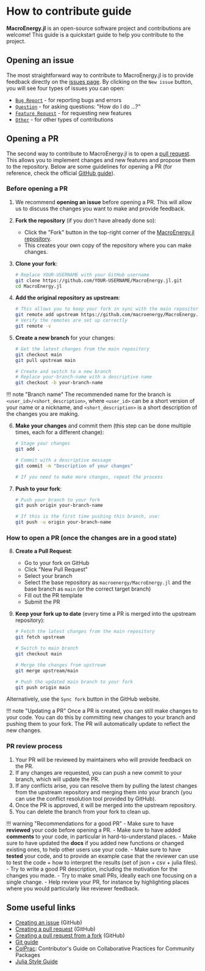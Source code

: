 # How to contribute guide

**MacroEnergy.jl** is an open-source software project and contributions are welcome! This guide is a quickstart guide to help you contribute to the project.

## Opening an issue
The most straightforward way to contribute to MacroEnergy.jl is to provide feedback directly on the [issues page](https://github.com/MacroEnergy/MacroEnergy.jl/issues). By clicking on the `New issue` button, you will see four types of issues you can open:

- [`Bug Report`](https://github.com/macroenergy/MacroEnergy.jl/issues/new?template=bug_report.yml) - for reporting bugs and errors
- [`Question`](https://github.com/macroenergy/MacroEnergy.jl/issues/new?template=question.yml) - for asking questions: "How do I do ...?"
- [`Feature Request`](https://github.com/macroenergy/MacroEnergy.jl/issues/new?template=feature_request.yml) - for requesting new features
- [`Other`](https://github.com/macroenergy/MacroEnergy.jl/issues/new) - for other types of contributions

## Opening a PR

The second way to contribute to MacroEnergy.jl is to open a [pull request](https://github.com/macroenergy/MacroEnergy.jl/pulls). This allows you to implement changes and new features and propose them to the repository. Below are some guidelines for opening a PR (for reference, check the official [GitHub guide](https://docs.github.com/en/pull-requests/collaborating-with-pull-requests/proposing-changes-to-your-work-with-pull-requests/creating-a-pull-request)).

### Before opening a PR

1. We recommend **opening an issue** before opening a PR. This will allow us to discuss the changes you want to make and provide feedback.

2. **Fork the repository** (if you don't have already done so):
   - Click the "Fork" button in the top-right corner of the [MacroEnergy.jl repository](https://github.com/MacroEnergy/MacroEnergy.jl).
   - This creates your own copy of the repository where you can make changes.

3. **Clone your fork**:
   ```bash
   # Replace YOUR-USERNAME with your GitHub username
   git clone https://github.com/YOUR-USERNAME/MacroEnergy.jl.git
   cd MacroEnergy.jl
   ```

4. **Add the original repository as upstream**:
   ```bash
   # This allows you to keep your fork in sync with the main repository
   git remote add upstream https://github.com/macroenergy/MacroEnergy.jl.git
   # Verify the remotes are set up correctly
   git remote -v
   ```

5. **Create a new branch** for your changes:
   ```bash
   # Get the latest changes from the main repository
   git checkout main
   git pull upstream main
   
   # Create and switch to a new branch
   # Replace your-branch-name with a descriptive name
   git checkout -b your-branch-name
   ```

!!! note "Branch name"
    The recommended name for the branch is `<user_id>/<short_description>`, where `<user_id>` can be a short version of your name or a nickname, and `<short_description>` is a short description of the changes you are making.

6. **Make your changes** and commit them (this step can be done multiple times, each for a different change):
   ```bash
   # Stage your changes
   git add .
   
   # Commit with a descriptive message
   git commit -m "Description of your changes"
   
   # If you need to make more changes, repeat the process
   ```

7. **Push to your fork**:
   ```bash
   # Push your branch to your fork
   git push origin your-branch-name
   
   # If this is the first time pushing this branch, use:
   git push -u origin your-branch-name
   ```

### How to open a PR (once the changes are in a good state)

8. **Create a Pull Request**:
   - Go to your fork on GitHub
   - Click "New Pull Request"
   - Select your branch
   - Select the base repository as `macroenergy/MacroEnergy.jl` and the base branch as `main` (or the correct target branch)
   - Fill out the PR template
   - Submit the PR

9. **Keep your fork up to date** (every time a PR is merged into the upstream repository):
   ```bash
   # Fetch the latest changes from the main repository
   git fetch upstream
   
   # Switch to main branch
   git checkout main
   
   # Merge the changes from upstream
   git merge upstream/main
   
   # Push the updated main branch to your fork
   git push origin main
   ```
Alternatively, use the `Sync fork` button in the GitHub website.

!!! note "Updating a PR"
    Once a PR is created, you can still make changes to your code. You can do this by committing new changes to your branch and pushing them to your fork. The PR will automatically update to reflect the new changes.

### PR review process

1. Your PR will be reviewed by maintainers who will provide feedback on the PR.
2. If any changes are requested, you can push a new commit to your branch, which will update the PR.
3. If any conflicts arise, you can resolve them by pulling the latest changes from the upstream repository and merging them into your branch (you can use the conflict resolution tool provided by GitHub).
4. Once the PR is approved, it will be merged into the upstream repository.
5. You can delete the branch from your fork to clean up.

!!! warning "Recommendations for a good PR"
    - Make sure to have **reviewed** your code before opening a PR.
    - Make sure to have added **comments** to your code, in particular in hard-to-understand places.
    - Make sure to have updated the **docs** if you added new functions or changed existing ones, to help other users use your code.
    - Make sure to have **tested** your code, and to provide an example case that the reviewer can use to test the code + how to interpret the results (set of json + csv + julia files).
    - Try to write a good PR description, including the motivation for the changes you made.
    - Try to make small PRs, ideally each one focusing on a single change.
    - Help review your PR, for instance by highlighting places where you would particularly like reviewer feedback.

## Some useful links

- [Creating an issue](https://docs.github.com/en/issues/tracking-your-work-with-issues/using-issues/creating-an-issue) (GitHub)
- [Creating a pull request](https://docs.github.com/en/pull-requests/collaborating-with-pull-requests/proposing-changes-to-your-work-with-pull-requests/creating-a-pull-request) (GitHub)
- [Creating a pull request from a fork](https://docs.github.com/en/pull-requests/collaborating-with-pull-requests/proposing-changes-to-your-work-with-pull-requests/creating-a-pull-request-from-a-fork) (GitHub)
- [Git guide](https://git-scm.com/docs)
- [ColPrac](https://github.com/SciML/ColPrac): Contributor's Guide on Collaborative Practices for Community Packages
- [Julia Style Guide](https://docs.julialang.org/en/v1/manual/style-guide/)


